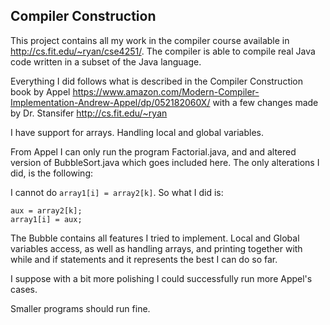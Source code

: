 ## Compiler Construction

This project contains all my work in the compiler course available in http://cs.fit.edu/~ryan/cse4251/. The compiler is able to compile real Java code written in a subset of the Java language. 

Everything I did follows what is described in the Compiler Construction book by Appel https://www.amazon.com/Modern-Compiler-Implementation-Andrew-Appel/dp/052182060X/ with a few changes made by Dr. Stansifer http://cs.fit.edu/~ryan

I have support for arrays. Handling local and global variables.

From Appel I can only run the program Factorial.java, and and altered version of BubbleSort.java
which goes included here. The only alterations I did, is the following:

I cannot do `array1[i] = array2[k]`. So what I did is:
```
aux = array2[k];
array1[i] = aux;
```
The Bubble contains all features I tried to implement. Local and Global variables access,
as well as handling arrays, and printing together with while and if statements and it
represents the best I can do so far.

I suppose with a bit more polishing I could successfully run more Appel's cases.

Smaller programs should run fine.
